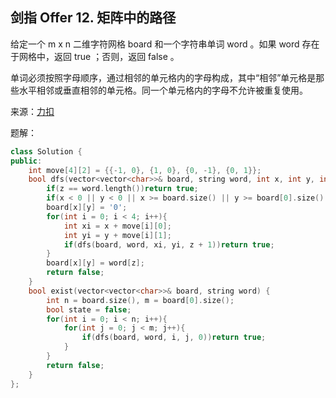 ## 剑指 Offer 12. 矩阵中的路径
给定一个 m x n 二维字符网格 board 和一个字符串单词 word 。如果 word 存在于网格中，返回 true ；否则，返回 false 。

单词必须按照字母顺序，通过相邻的单元格内的字母构成，其中“相邻”单元格是那些水平相邻或垂直相邻的单元格。同一个单元格内的字母不允许被重复使用。

来源：[力扣](https://leetcode-cn.com/problems/ju-zhen-zhong-de-lu-jing-lcof)

题解：
```C++
class Solution {
public:
    int move[4][2] = {{-1, 0}, {1, 0}, {0, -1}, {0, 1}};
    bool dfs(vector<vector<char>>& board, string word, int x, int y, int z){
        if(z == word.length())return true;
        if(x < 0 || y < 0 || x >= board.size() || y >= board[0].size() || board[x][y] != word[z])return false;
        board[x][y] = '0';
        for(int i = 0; i < 4; i++){
            int xi = x + move[i][0];
            int yi = y + move[i][1];
            if(dfs(board, word, xi, yi, z + 1))return true;
        }
        board[x][y] = word[z];
        return false;
    }
    bool exist(vector<vector<char>>& board, string word) {
        int n = board.size(), m = board[0].size();
        bool state = false;
        for(int i = 0; i < n; i++){
            for(int j = 0; j < m; j++){
                if(dfs(board, word, i, j, 0))return true;
            }
        }
        return false;
    }
};
```
